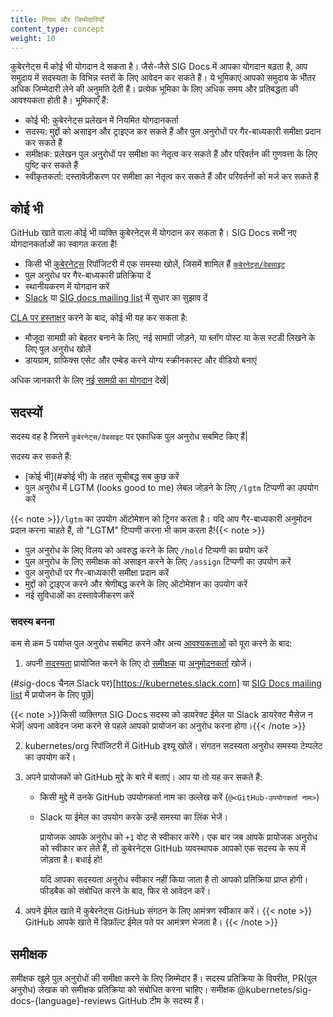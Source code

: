 ```yaml
---
title: नियम और जिम्मेदारियाँ
content_type: concept
weight: 10
---
```


कुबेरनेट्स में कोई भी योगदान दे सकता है। जैसे-जैसे SIG Docs में आपका योगदान बढ़ता है, आप समुदाय में सदस्यता के विभिन्न स्तरों के लिए आवेदन कर सकते हैं। ये भूमिकाएं आपको समुदाय के भीतर अधिक जिम्मेदारी लेने की अनुमति देती हैं। प्रत्येक भूमिका के लिए अधिक समय और प्रतिबद्धता की आवश्यकता होती है। भूमिकाएँ हैं:

- कोई भी: कुबेरनेट्स प्रलेखन में नियमित योगदानकर्ता
- सदस्य: मुद्दों को असाइन और ट्राइएज कर सकते हैं और पुल अनुरोधों पर गैर-बाध्यकारी समीक्षा प्रदान कर सकते हैं
- समीक्षक: प्रलेखन पुल अनुरोधों पर समीक्षा का नेतृत्व कर सकते हैं और परिवर्तन की गुणवत्ता के लिए पुष्टि कर सकते हैं
- स्वीकृतकर्ता: दस्तावेज़ीकरण पर समीक्षा का नेतृत्व कर सकते हैं और परिवर्तनों को मर्ज कर सकते हैं

## कोई भी
GitHub खाते वाला कोई भी व्यक्ति कुबेरनेट्स में योगदान कर सकता है। SIG Docs सभी नए योगदानकर्ताओं का स्वागत करता है!

- किसी भी [कुबेरनेट्स](https://github.com/kubernetes/) रिपॉजिटरी में एक समस्या खोलें, जिसमें शामिल हैं [`कुबेरनेट्स/वेबसाइट`](https://github.com/kubernetes/website)
- पुल अनुरोध पर गैर-बाध्यकारी प्रतिक्रिया दें
- स्थानीयकरण में योगदान करें
- [Slack](https://slack.k8s.io/) या [SIG docs mailing list](https://groups.google.com/forum/#!forum/kubernetes-sig-docs) में सुधार का सुझाव दें

[CLA पर हस्ताक्षर](https://github.com/kubernetes/community/blob/master/CLA.md)  करने के बाद, कोई भी यह कर सकता है:
- मौजूदा सामग्री को बेहतर बनाने के लिए, नई सामग्री जोड़ने, या ब्लॉग पोस्ट या केस स्टडी लिखने के लिए पुल अनुरोध खोलें
- डायग्राम, ग्राफिक्स एसेट और एम्बेड करने योग्य स्क्रीनकास्ट और वीडियो बनाएं

अधिक जानकारी के लिए [नई सामग्री का योगदान](/docs/contribute/new-content/) देखें|

## सदस्यों
सदस्य वह है जिसने `कुबेरनेट्स/वेबसाइट` पर एकाधिक पुल अनुरोध सबमिट किए हैं| 

सदस्य कर सकते हैं:
- [कोई भी](#कोई भी) के तहत सूचीबद्ध सब कुछ करें
- पुल अनुरोध में LGTM (looks good to me) लेबल जोड़ने के लिए `/lgtm` टिप्पणी का उपयोग करें

{{< note >}}`/lgtm` का उपयोग ऑटोमेशन को ट्रिगर करता है। यदि आप गैर-बाध्यकारी अनुमोदन प्रदान करना चाहते हैं, तो "LGTM" टिप्पणी करना भी काम करता है!{{< note >}}

- पुल अनुरोध के लिए विलय को अवरुद्ध करने के लिए `/hold` टिप्पणी का प्रयोग करें
- पुल अनुरोध के लिए समीक्षक को असाइन करने के लिए `/assign` टिप्पणी का उपयोग करें
- पुल अनुरोधों पर गैर-बाध्यकारी समीक्षा प्रदान करें
- मुद्दों को ट्राइएज करने और श्रेणीबद्ध करने के लिए ऑटोमेशन का उपयोग करें
- नई सुविधाओं का दस्तावेजीकरण करें

### सदस्य बनना
कम से कम 5 पर्याप्त पुल अनुरोध सबमिट करने और अन्य [आवश्यकताओं](https://github.com/kubernetes/community/blob/master/community-membership.md#member) को पूरा करने के बाद:
1. अपनी [सदस्यता](/docs/contribute/advanced#sponsor-a-new-contributor) प्रायोजित करने के लिए दो [समीक्षक](#समीक्षक) या [अनुमोदनकर्ता](#अनुमोदनकर्ता) खोजें।

  (#sig-docs चैनल Slack पर)[https://kubernetes.slack.com] या [SIG Docs mailing list](https://groups.google.com/forum/#!forum/kubernetes-sig-docs) में प्रायोजन के लिए पूछें|

  {{< note >}}किसी व्यक्तिगत SIG Docs सदस्य को डायरेक्ट ईमेल या Slack डायरेक्ट मैसेज न भेजें| अपना आवेदन जमा करने से पहले आपको प्रायोजन का अनुरोध करना होगा।{{< /note >}}

2. kubernetes/org रिपॉजिटरी में GitHub इश्यू खोलें। संगठन सदस्यता अनुरोध समस्या टेम्पलेट का उपयोग करें।

3. अपने प्रायोजकों को GitHub मुद्दे के बारे में बताएं। आप या तो यह कर सकते हैं:
    * किसी मुद्दे में उनके GitHub उपयोगकर्ता नाम का उल्लेख करें (`@<GitHub-उपयोगकर्ता नाम>`)
    * Slack या ईमेल का उपयोग करके उन्हें समस्या का लिंक भेजें।
	  
    	प्रायोजक आपके अनुरोध को `+1` वोट से स्वीकार करेंगे। एक बार जब आपके प्रायोजक अनुरोध को स्वीकार कर लेते हैं, तो कुबेरनेट्स GitHub व्यवस्थापक आपको एक सदस्य के रूप में जोड़ता है। बधाई हो!
      
      यदि आपका सदस्यता अनुरोध स्वीकार नहीं किया जाता है तो आपको प्रतिक्रिया प्राप्त होगी। फीडबैक को संबोधित करने के बाद, फिर से आवेदन करें।

4. अपने ईमेल खाते में कुबेरनेट्स GitHub संगठन के लिए आमंत्रण स्वीकार करें।
    {{< note >}} GitHub आपके खाते में डिफ़ॉल्ट ईमेल पते पर आमंत्रण भेजता है। {{< /note >}}

## समीक्षक
समीक्षक खुले पुल अनुरोधों की समीक्षा करने के लिए ज़िम्मेदार हैं। सदस्य प्रतिक्रिया के विपरीत, PR(पुल अनुरोध) लेखक को समीक्षक प्रतिक्रिया को संबोधित करना चाहिए। समीक्षक @kubernetes/sig-docs-{language}-reviews GitHub टीम के सदस्य हैं।
